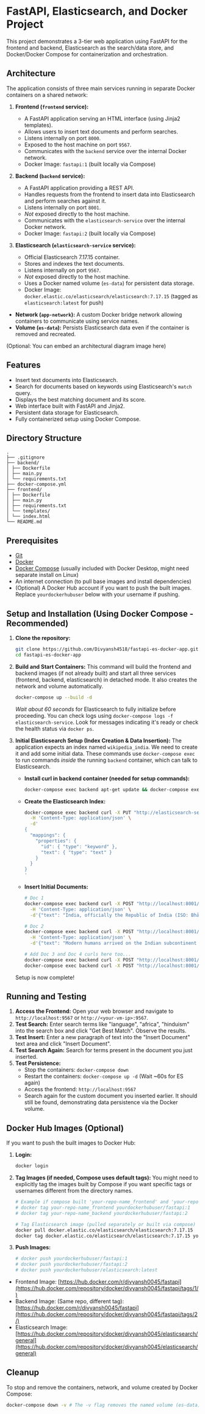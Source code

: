 # FastAPI, Elasticsearch, and Docker Project

This project demonstrates a 3-tier web application using FastAPI for the frontend and backend, Elasticsearch as the search/data store, and Docker/Docker Compose for containerization and orchestration.

## Architecture

The application consists of three main services running in separate Docker containers on a shared network:

1.  **Frontend (`frontend` service):**
    *   A FastAPI application serving an HTML interface (using Jinja2 templates).
    *   Allows users to insert text documents and perform searches.
    *   Listens internally on port `8000`.
    *   Exposed to the host machine on port `9567`.
    *   Communicates with the `backend` service over the internal Docker network.
    *   Docker Image: `fastapi:1` (built locally via Compose)

2.  **Backend (`backend` service):**
    *   A FastAPI application providing a REST API.
    *   Handles requests from the frontend to insert data into Elasticsearch and perform searches against it.
    *   Listens internally on port `8001`.
    *   *Not* exposed directly to the host machine.
    *   Communicates with the `elasticsearch-service` over the internal Docker network.
    *   Docker Image: `fastapi:2` (built locally via Compose)

3.  **Elasticsearch (`elasticsearch-service` service):**
    *   Official Elasticsearch 7.17.15 container.
    *   Stores and indexes the text documents.
    *   Listens internally on port `9567`.
    *   *Not* exposed directly to the host machine.
    *   Uses a Docker named volume (`es-data`) for persistent data storage.
    *   Docker Image: `docker.elastic.co/elasticsearch/elasticsearch:7.17.15` (tagged as `elasticsearch:latest` for push)

*   **Network (`app-network`):** A custom Docker bridge network allowing containers to communicate using service names.
*   **Volume (`es-data`):** Persists Elasticsearch data even if the container is removed and recreated.

(Optional: You can embed an architectural diagram image here)

## Features

*   Insert text documents into Elasticsearch.
*   Search for documents based on keywords using Elasticsearch's `match` query.
*   Displays the best matching document and its score.
*   Web interface built with FastAPI and Jinja2.
*   Persistent data storage for Elasticsearch.
*   Fully containerized setup using Docker Compose.

## Directory Structure
```
.
├── .gitignore
├── backend/
│ ├── Dockerfile
│ ├── main.py
│ └── requirements.txt
├── docker-compose.yml
├── frontend/
│ ├── Dockerfile
│ ├── main.py
│ ├── requirements.txt
│ └── templates/
│ └── index.html
└── README.md
```

## Prerequisites

*   [Git](https://git-scm.com/downloads)
*   [Docker](https://docs.docker.com/get-docker/)
*   [Docker Compose](https://docs.docker.com/compose/install/) (usually included with Docker Desktop, might need separate install on Linux)
*   An internet connection (to pull base images and install dependencies)
*   (Optional) A Docker Hub account if you want to push the built images. Replace `yourdockerhubuser` below with your username if pushing.

## Setup and Installation (Using Docker Compose - Recommended)

1.  **Clone the repository:**
    ```bash
    git clone https://github.com/Divyansh4518/fastapi-es-docker-app.git
    cd fastapi-es-docker-app
    ```

2.  **Build and Start Containers:**
    This command will build the frontend and backend images (if not already built) and start all three services (frontend, backend, elasticsearch) in detached mode. It also creates the network and volume automatically.
    ```bash
    docker-compose up --build -d
    ```
    *Wait about 60 seconds* for Elasticsearch to fully initialize before proceeding. You can check logs using `docker-compose logs -f elasticsearch-service`. Look for messages indicating it's ready or check the health status via `docker ps`.

3.  **Initial Elasticsearch Setup (Index Creation & Data Insertion):**
    The application expects an index named `wikipedia_india`. We need to create it and add some initial data. These commands use `docker-compose exec` to run commands *inside* the running `backend` container, which can talk to Elasticsearch.

    *   **Install curl in backend container (needed for setup commands):**
        ```bash
        docker-compose exec backend apt-get update && docker-compose exec backend apt-get install -y curl --no-install-recommends && docker-compose exec backend rm -rf /var/lib/apt/lists/*
        ```

    *   **Create the Elasticsearch Index:**
        ```bash
        docker-compose exec backend curl -X PUT "http://elasticsearch-service:9567/wikipedia_india?pretty" \
          -H 'Content-Type: application/json' \
          -d'
        {
          "mappings": {
            "properties": {
              "id": { "type": "keyword" },
              "text": { "type": "text" }
            }
          }
        }
        '
        ```

    *   **Insert Initial Documents:**
        ```bash
        # Doc 1
        docker-compose exec backend curl -X POST "http://localhost:8001/insert" \
          -H 'Content-Type: application/json' \
          -d'{"text": "India, officially the Republic of India (ISO: Bhārat Gaṇarājya), is a country in South Asia. It is the seventh-largest country by area; the most populous country as of June 2023; and from the time of its independence in 1947, the world'\''s most populous democracy. Bounded by the Indian Ocean on the south, the Arabian Sea on the southwest, and the Bay of Bengal on the southeast, it shares land borders with Pakistan to the west; China, Nepal, and Bhutan to the north; and Bangladesh and Myanmar to the east. In the Indian Ocean, India is in the vicinity of Sri Lanka and the Maldives; its Andaman and Nicobar Islands share a maritime border with Thailand, Myanmar, and Indonesia."}'

        # Doc 2
        docker-compose exec backend curl -X POST "http://localhost:8001/insert" \
          -H 'Content-Type: application/json' \
          -d'{"text": "Modern humans arrived on the Indian subcontinent from Africa no later than 55,000 years ago. Their long occupation, first in varying forms of isolation as hunter-gatherers, has made the region highly diverse, second only to Africa in human genetic diversity. Settled life emerged on the subcontinent in the western margins of the Indus river basin approximately 9,000 years ago, evolving gradually into the Indus Valley Civilisation of the third millennium BCE."}'

        # Add Doc 3 and Doc 4 curls here too...
        docker-compose exec backend curl -X POST "http://localhost:8001/insert" -H 'Content-Type: application/json' -d'{"text": "By 1200 BCE, an archaic form of Sanskrit, an Indo-European language, had diffused into India from the northwest. Its evidence today is found in the hymns of the Rigveda. Preserved by an oral tradition that was scrupulously faithful, the Rigveda records the dawning of Hinduism in India. The Dravidian languages of India were supplanted in the northern and western regions."}'
        docker-compose exec backend curl -X POST "http://localhost:8001/insert" -H 'Content-Type: application/json' -d'{"text": "By 400 BCE, stratification and exclusion by caste had emerged within Hinduism, and Buddhism and Jainism had arisen, proclaiming social orders unlinked to heredity. Early political consolidations gave rise to the loose-knit Maurya and Gupta Empires based in the Ganges Basin. Their collective era was suffused with wide-ranging creativity, but also marked by the declining status of women, and the incorporation of untouchability into an organised system of belief. In South India, the Middle kingdoms exported Dravidian-languages scripts and religious cultures into the kingdoms of Southeast Asia."}'

        ```
    Setup is now complete!

## Running and Testing

1.  **Access the Frontend:** Open your web browser and navigate to `http://localhost:9567` or `http://<your-vm-ip>:9567`.
2.  **Test Search:** Enter search terms like "language", "africa", "hinduism" into the search box and click "Get Best Match". Observe the results.
3.  **Test Insert:** Enter a new paragraph of text into the "Insert Document" text area and click "Insert Document".
4.  **Test Search Again:** Search for terms present in the document you just inserted.
5.  **Test Persistence:**
    *   Stop the containers: `docker-compose down`
    *   Restart the containers: `docker-compose up -d` (Wait ~60s for ES again)
    *   Access the frontend: `http://localhost:9567`
    *   Search again for the custom document you inserted earlier. It should still be found, demonstrating data persistence via the Docker volume.

## Docker Hub Images (Optional)

If you want to push the built images to Docker Hub:

1.  **Login:**
    ```bash
    docker login
    ```
2.  **Tag Images (if needed, Compose uses default tags):**
    You might need to explicitly tag the images built by Compose if you want specific tags or usernames different from the directory names.
    ```bash
    # Example if compose built 'your-repo-name_frontend' and 'your-repo-name_backend'
    # docker tag your-repo-name_frontend yourdockerhubuser/fastapi:1
    # docker tag your-repo-name_backend yourdockerhubuser/fastapi:2

    # Tag Elasticsearch image (pulled separately or built via compose)
    docker pull docker.elastic.co/elasticsearch/elasticsearch:7.17.15
    docker tag docker.elastic.co/elasticsearch/elasticsearch:7.17.15 yourdockerhubuser/elasticsearch:latest
    ```
3.  **Push Images:**
    ```bash
    # docker push yourdockerhubuser/fastapi:1
    # docker push yourdockerhubuser/fastapi:2
    # docker push yourdockerhubuser/elasticsearch:latest
    ```

*   Frontend Image: [https://hub.docker.com/r/divyansh0045/fastapi](https://hub.docker.com/repository/docker/divyansh0045/fastapi/tags/1/)
*   Backend Image: (Same repo, different tag): [https://hub.docker.com/r/divyansh0045/fastapi](https://hub.docker.com/repository/docker/divyansh0045/fastapi/tags/2/)
*   Elasticsearch Image: [https://hub.docker.com/repository/docker/divyansh0045/elasticsearch/general](https://hub.docker.com/repository/docker/divyansh0045/elasticsearch/general)

## Cleanup

To stop and remove the containers, network, and volume created by Docker Compose:

```bash
docker-compose down -v # The -v flag removes the named volume (es-data)
